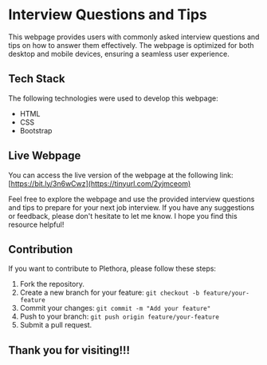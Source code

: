 # Interview Questions and Tips

This webpage provides users with commonly asked interview questions and tips on how to answer them effectively. The webpage is optimized for both desktop and mobile devices, ensuring a seamless user experience.

## Tech Stack

The following technologies were used to develop this webpage:

- HTML
- CSS
- Bootstrap

## Live Webpage

You can access the live version of the webpage at the following link: [https://bit.ly/3n6wCwz](https://tinyurl.com/2yjmceom)

Feel free to explore the webpage and use the provided interview questions and tips to prepare for your next job interview. If you have any suggestions or feedback, please don't hesitate to let me know. I hope you find this resource helpful!

<h2>Contribution</h2>
<p>If you want to contribute to Plethora, please follow these steps:</p>
<ol>
  <li>Fork the repository.</li>
  <li>Create a new branch for your feature: <code>git checkout -b feature/your-feature</code></li>
  <li>Commit your changes: <code>git commit -m "Add your feature"</code></li>
  <li>Push to your branch: <code>git push origin feature/your-feature</code></li>
  <li>Submit a pull request.</li>
</ol>

<h2>Thank you for visiting!!!</h2>

